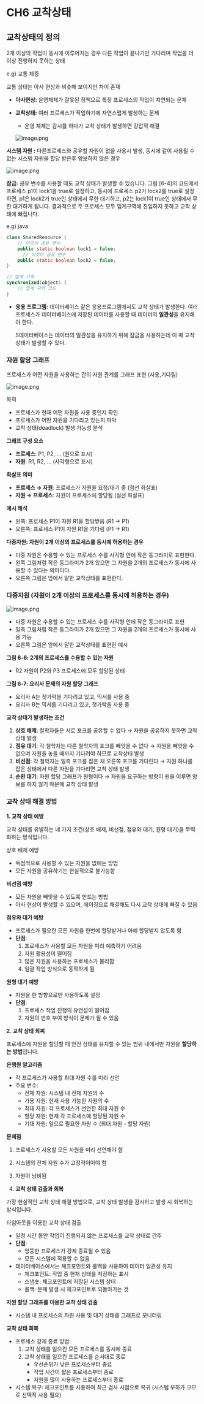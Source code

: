 # CH6 교착상태

## 교착상태의 정의

2개 이상의 작업이 동시에 이루어지는 경우 다른 작업이 끝나기만 기다리며 작업을 더 이상 진행하지 못하는 상태

e.g) 교통 체증

교통 상태는 아사 현상과 비슷해 보이지만 차이 존재

- **아사현상:** 운영체제가 잘못된 정책으로 특정 프로세스의 작업이 지연되는 문제
- **교착상태:** 여러 프로세스가 작업하기에 자연스럽게 발생하는 문제
    - 운영 체제는 감시를 하다가 교착 상태가 발생하면 강압적 해결

  ![image.png](presentation/images/image.png)


**시스템 자원 :** 다른프로세스와 공유할 자원이 없을 사용시 발생, 동시에 같이 사용될 수 없는 시스템 자원을 할당 받은후 양보하지 않은 경우

![image.png](presentation/images/image%201.png)

**잠금:** 공유 변수를 사용할 때도 교착 상태가 발생할 수 있습니다. 그림 [6-4]의 코드에서 프로세스 p1이 lock1을 true로 설정하고, 동시에 프로세스 p2가 lock2를 true로 설정하면, p1은 lock2가 true인 상태에서 무한 대기하고, p2는 lock1이 true인 상태에서 무한 대기하게 됩니다. 결과적으로 두 프로세스 모두 임계구역에 진입하지 못하고 교착 상태에 빠집니다.

e.g) java

```java
class SharedResource {
    // 이것이 공유 변수
    public static boolean lock1 = false;
	  // 이것이 공유 변수
    public static boolean lock2 = false;
}

// 임계 구역
synchronized(object) { 
    // 임계 구역 코드
}
```

- **응용 프로그램:** 데이터베이스 같은 응용프로그램에서도 교착 상태가 발생한다. 여러 프로세스가 데이터베이스에 저장된 데이터를 사용할 때 데이터의 **일관성**을 유지해야 한다.

  S데이터베이스는 데이터의 일관성을 유지하기 위해 잠금을 사용하는데 이 때 교착 상태가 발생할 수 있다.


### 자원 할당 그래프

프로세스가 어떤 자원을 사용하는 간의 자원 관계를 그래프 표현 (사용,기다림)

![image.png](presentation/images/image%202.png)

목적

- 프로세스가 현재 어떤 자원을 사용 중인지 확인
- 프로세스가 어떤 자원을 기다리고 있는지 파악
- 교착 상태(deadlock) 발생 가능성 분석

**그래프 구성 요소**

- **프로세스**: P1, P2, ... (원으로 표시)
- **자원**: R1, R2, ... (사각형으로 표시)

**화살표 의미**

- **프로세스 → 자원**: 프로세스가 자원을 요청/대기 중 (점선 화살표)
- **자원 → 프로세스**: 자원이 프로세스에 할당됨 (실선 화살표)

**예시 해석**

- 왼쪽: 프로세스 P1이 자원 R1을 할당받음 (R1 → P1)
- 오른쪽: 프로세스 P1이 자원 R1을 기다림 (P1 → R1)

**다중자원: 자원이 2개 이상의 프로세스를 동시에 허용하는 경우**

- 다중 자원은 수용할 수 있는 프로세스 수를 사각형 안에 작은 동그라미로 표현한다.
- 왼쪽 그림처럼 작은 동그라미가 2개 있으면 그 자원을 2개의 프로세스가 동시에 사용할 수 있다는 의미이다.
- 오른쪽 그림은 앞에서 말한 교착상태를 표현한다.

### 다중자원 (자원이 2개 이상의 프로세스를 동시에 허용하는 경우)

![image.png](presentation/images/image%203.png)

- 다중 자원은 수용할 수 있는 프로세스 수를 사각형 안에 작은 동그라미로 표현
- 일측 그림처럼 작은 동그라미가 2개 있으면 그 자원을 2개의 프로세스가 동시에 사용 가능
- 오른쪽 그림은 앞에서 말한 교착상태를 표현한 예시

**그림 6-6: 2개의 프로세스를 수용할 수 있는 자원**

- R2 자원이 P2와 P3 프로세스에 모두 할당된 상태

**그림 6-7: 요리사 문제의 자원 할당 그래프**

- 요리사 A는 젓가락을 기다리고 있고, 믹서를 사용 중
- 요리사 B는 믹서를 기다리고 있고, 젓가락을 사용 중

**교착 상태가 발생하는 조건**

1. **상호 배제**: 철학자들은 서로 포크를 공유할 수 없다 → 자원을 공유하지 못하면 교착 상태 발생
2. **점유 대기**: 각 철학자는 다른 철학자의 포크를 빼앗을 수 없다 → 자원을 빼앗을 수 없으며 자원을 놓을 때까지 기다려야 하므로 교착상태 발생
3. **비선점**: 각 철학자는 일측 포크를 잡은 채 오른쪽 포크를 기다린다 → 자원 하나를 잡은 상태에서 다른 자원을 기다리면 교착 상태 발생
4. **순환 대기**: 자원 할당 그래프가 원형이다 → 자원을 요구하는 방향이 원을 이루면 양보를 하지 않기 때문에 교착 상태 발생

### 교착 상태 해결 방법

**1. 교착 상태 예방**

교착 상태를 유발하는 네 가지 조건(상호 배제, 비선점, 점유와 대기, 원형 대기)을 무력화하는 방식입니다.

상호 배제 예방

- 독점적으로 사용할 수 있는 자원을 없애는 방법
- 모든 자원을 공유하기는 현실적으로 불가능함

**비선점 예방**

- 모든 자원을 빼앗을 수 있도록 만드는 방법
- 아사 현상이 발생할 수 있으며, 에이징으로 해결해도 다시 교착 상태에 빠질 수 있음

**점유와 대기 예방**

- 프로세스가 필요한 모든 자원을 한번에 할당받거나 아예 할당받지 않도록 함
- **단점**:
    1. 프로세스가 사용할 모든 자원을 미리 예측하기 어려움
    2. 자원 활용성이 떨어짐
    3. 많은 자원을 사용하는 프로세스가 불리함
    4. 일괄 작업 방식으로 동작하게 됨

**원형 대기 예방**

- 자원을 한 방향으로만 사용하도록 설정
- **단점**:
    1. 프로세스 작업 진행의 유연성이 떨어짐
    2. 자원의 번호 부여 방식이 문제가 될 수 있음

**2. 교착 상태 회피**

프로세스에 자원을 할당할 때 안전 상태를 유지할 수 있는 범위 내에서만 자원을 **할당하는 방법**입니다.

**은행원 알고리즘**

- 각 프로세스가 사용할 최대 자원 수를 미리 선언
- 주요 변수:
    - 전체 자원: 시스템 내 전체 자원의 수
    - 가용 자원: 현재 사용 가능한 자원의 수
    - 최대 자원: 각 프로세스가 선언한 최대 자원 수
    - 할당 자원: 현재 각 프로세스에 할당된 자원 수
    - 기대 자원: 앞으로 필요한 자원 수 (최대 자원 - 할당 자원)

**문제점**

1. 프로세스가 사용할 모든 자원을 미리 선언해야 함
2. 시스템의 전체 자원 수가 고정적이어야 함
3. 자원이 낭비됨

3. **교착 상태 검출과 회복**

가장 현실적인 교착 상태 해결 방법으로, 교착 상태 발생을 감시하고 발생 시 회복하는 방식입니다.

타임아웃을 이용한 교착 상태 검출

- 일정 시간 동안 작업이 진행되지 않는 프로세스를 교착 상태로 간주
- **단점**:
    - 엉뚱한 프로세스가 강제 종료될 수 있음
    - 모든 시스템에 적용할 수 없음
- 데이터베이스에서는 체크포인트와 롤백을 사용하여 데이터 일관성 유지
    - 체크포인트: 작업 중 현재 상태를 저장하는 표시
    - 스냅숏: 체크포인트에 저장된 시스템 상태
    - 롤백: 문제 발생 시 체크포인트로 되돌아가는 것

**자원 할당 그래프를 이용한 교착 상태 검출**

- 시스템 내 프로세스의 자원 사용 및 대기 상태를 그래프로 모니터링

**교착 상태 회복**

- 프로세스 강제 종료 방법:
    1. 교착 상태를 일으킨 모든 프로세스를 동시에 종료
    2. 교착 상태를 일으킨 프로세스를 순서대로 종료
        - 우선순위가 낮은 프로세스부터 종료
        - 작업 시간이 짧은 프로세스부터 종료
        - 자원을 많이 사용하는 프로세스부터 종료
- 시스템 복구: 체크포인트를 사용하여 최근 검사 시점으로 복귀 (시스템 부하가 크므로 선택적 사용 필요)